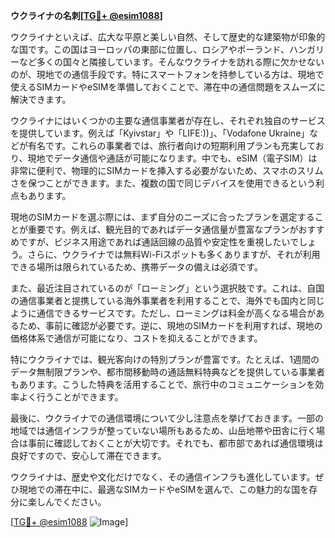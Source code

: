 **ウクライナの名刺[[TG💪+ @esim1088](https://t.me/s/esim1088)]**

ウクライナといえば、広大な平原と美しい自然、そして歴史的な建築物が印象的な国です。この国はヨーロッパの東部に位置し、ロシアやポーランド、ハンガリーなど多くの国々と隣接しています。そんなウクライナを訪れる際に欠かせないのが、現地での通信手段です。特にスマートフォンを持参している方は、現地で使えるSIMカードやeSIMを準備しておくことで、滞在中の通信問題をスムーズに解決できます。

ウクライナにはいくつかの主要な通信事業者が存在し、それぞれ独自のサービスを提供しています。例えば「Kyivstar」や「LIFE:))」、「Vodafone Ukraine」などが有名です。これらの事業者では、旅行者向けの短期利用プランも充実しており、現地でデータ通信や通話が可能になります。中でも、eSIM（電子SIM）は非常に便利で、物理的にSIMカードを挿入する必要がないため、スマホのスリムさを保つことができます。また、複数の国で同じデバイスを使用できるという利点もあります。

現地のSIMカードを選ぶ際には、まず自分のニーズに合ったプランを選定することが重要です。例えば、観光目的であればデータ通信量が豊富なプランがおすすめですが、ビジネス用途であれば通話回線の品質や安定性を重視したいでしょう。さらに、ウクライナでは無料Wi-Fiスポットも多くありますが、それが利用できる場所は限られているため、携帯データの備えは必須です。

また、最近注目されているのが「ローミング」という選択肢です。これは、自国の通信事業者と提携している海外事業者を利用することで、海外でも国内と同じように通信できるサービスです。ただし、ローミングは料金が高くなる場合があるため、事前に確認が必要です。逆に、現地のSIMカードを利用すれば、現地の価格体系で通信が可能になり、コストを抑えることができます。

特にウクライナでは、観光客向けの特別プランが豊富です。たとえば、1週間のデータ無制限プランや、都市間移動時の通話無料特典などを提供している事業者もあります。こうした特典を活用することで、旅行中のコミュニケーションを効率よく行うことができます。

最後に、ウクライナでの通信環境について少し注意点を挙げておきます。一部の地域では通信インフラが整っていない場所もあるため、山岳地帯や田舎に行く場合は事前に確認しておくことが大切です。それでも、都市部であれば通信環境は良好ですので、安心して滞在できます。

ウクライナは、歴史や文化だけでなく、その通信インフラも進化しています。ぜひ現地での滞在中に、最適なSIMカードやeSIMを選んで、この魅力的な国を存分に楽しんでください。

[[TG💪+ @esim1088](https://t.me/s/esim1088) ![Image](https://i.postimg.cc/Y0z9fWf4/image.png)]